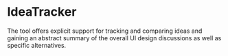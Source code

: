 IdeaTracker
===========

The tool offers explicit support for tracking and comparing ideas and gaining an abstract summary of the overall UI design discussions as well as specific alternatives.